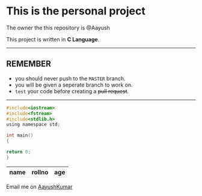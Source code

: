 # This is the personal project
The owner the this repository is @Aayush

This project is written in **C Language**.

---

## REMEMBER
- you should never push to the `MASTER` branch.
- you will be given a seperate branch to work on.
- `test` your code before creating a <del>pull request</del>.

---

````c Language
#include<iostream>
#include<fstream>
#include<stdlib.h>
using namespace std;

int main()
{

return 0;
}
````

|name |rollno |age |
|----|----|----|


Email me on [AayushKumar](www.aayuhkumar@gmail.com)
